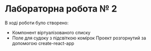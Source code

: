 # Лабораторна робота № 2
В ході роботи було створено:

* Компонент віртуалізованого списку
* Поле для судоку з підсвіткою комірок
Проект розгорнутий за допомогою create-react-app
